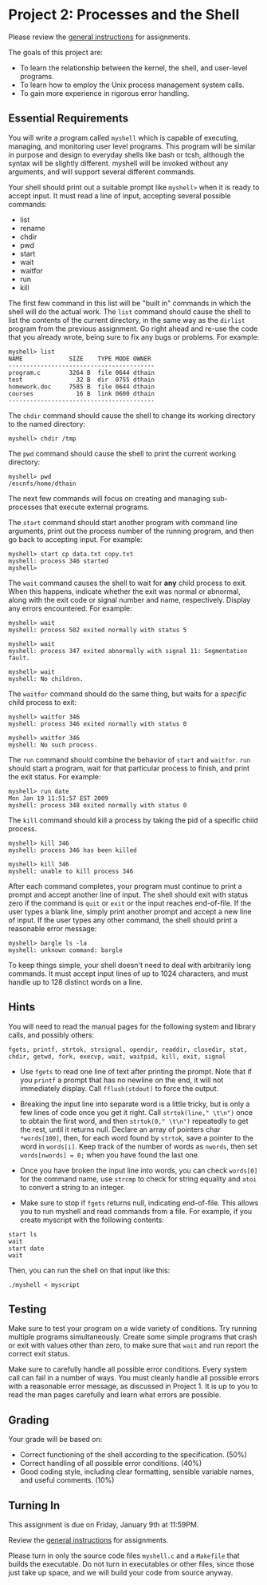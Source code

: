 # Project 2: Processes and the Shell

Please review the [general instructions](general) for assignments.

The goals of this project are:
- To learn the relationship between the kernel, the shell, and user-level programs.
- To learn how to employ the Unix process management system calls.
- To gain more experience in rigorous error handling.

## Essential Requirements

You will write a program called `myshell` which is capable of executing, managing, and monitoring user level programs. This program will be similar in purpose and design to everyday shells like bash or tcsh, although the syntax will be slightly different. myshell will be invoked without any arguments, and will support several different commands.

Your shell should print out a suitable prompt like `myshell>` when it is ready to accept input.
It must read a line of input, accepting several possible commands:

- list
- rename
- chdir 
- pwd
- start
- wait
- waitfor
- run
- kill

The first few command in this list will be "built in" commands in which the shell will do the actual work.  The `list` command should cause the shell to list the contents of the current directory, in the same way as the `dirlist` program from the previous assignment.  Go right ahead and re-use the code that you already wrote, being sure to fix any bugs or problems.  For example:

```
myshell> list
NAME             SIZE    TYPE MODE OWNER
-----------------------------------------
program.c        3264 B  file 0644 dthain
test               32 B  dir  0755 dthain
homework.doc     7585 B  file 0644 dthain
courses            16 B  link 0600 dthain
-----------------------------------------
```

The `chdir` command should cause the shell to change its working directory to the named directory:

```
myshell> chdir /tmp
```

The `pwd` command should cause the shell to print the current working directory:

```
myshell> pwd
/escnfs/home/dthain
```

The next few commands will focus on creating and managing sub-processes that execute external programs.

The `start` command should start another program with command line arguments, print out the process number of the running program, and then go back to accepting input.  For example:

```
myshell> start cp data.txt copy.txt
myshell: process 346 started
myshell> 
```

The `wait` command causes the shell to wait for **any** child process to exit. When this happens, indicate whether the exit was normal or abnormal, along with the exit code or signal number and name, respectively. Display any errors encountered. For example:

```
myshell> wait
myshell: process 502 exited normally with status 5

myshell> wait
myshell: process 347 exited abnormally with signal 11: Segmentation fault.

myshell> wait
myshell: No children.
```

The `waitfor` command should do the same thing, but waits for a *specific* child process to exit:

```
myshell> waitfor 346
myshell: process 346 exited normally with status 0

myshell> waitfor 346
myshell: No such process.
```

The `run` command should combine the behavior of `start` and `waitfor`. `run` should start a program, wait for that particular process to finish, and print the exit status. For example:

```
myshell> run date
Mon Jan 19 11:51:57 EST 2009
myshell: process 348 exited normally with status 0
```

The `kill` command should kill a process by taking the pid of a specific child process. 

```
myshell> kill 346
myshell: process 346 has been killed

myshell> kill 346
myshell: unable to kill process 346
```


After each command completes, your program must continue to print a prompt and accept another line of input. The shell should exit with status zero if the command is `quit` or `exit` or the input reaches end-of-file. If the user types a blank line, simply print another prompt and accept a new line of input. If the user types any other command, the shell should print a reasonable error message:

```
myshell> bargle ls -la
myshell: unknown command: bargle
```

To keep things simple, your shell doesn't need to deal with arbitrarily long commands. It must accept input lines of up to 1024 characters, and must handle up to 128 distinct words on a line.

## Hints

You will need to read the manual pages for the following system and library calls, and possibly others:

```
fgets, printf, strtok, strsignal, opendir, readdir, closedir, stat, chdir, getwd, fork, execvp, wait, waitpid, kill, exit, signal
```

- Use `fgets` to read one line of text after printing the prompt. Note that if you `printf` a prompt that has no newline on the end, it will not immediately display. Call `fflush(stdout)` to force the output.

- Breaking the input line into separate word is a little tricky, but is only a few lines of code once you get it right. Call `strtok(line," \t\n")` once to obtain the first word, and then `strtok(0," \t\n")` repeatedly to get the rest, until it returns null. Declare an array of pointers char `*words[100]`, then, for each word found by `strtok`, save a pointer to the word in `words[i]`. Keep track of the number of words as `nwords`, then set `words[nwords] = 0;` when you have found the last one.

- Once you have broken the input line into words, you can check `words[0]` for the command name, use `strcmp` to check for string equality and `atoi` to convert a string to an integer.

- Make sure to stop if `fgets` returns null, indicating end-of-file. This allows you to run myshell and read commands from a file. For example, if you create myscript with the following contents:

```
start ls
wait
start date
wait
```

Then, you can run the shell on that input like this:

```
./myshell < myscript
```

## Testing

Make sure to test your program on a wide variety of conditions. Try running multiple programs simultaneously. Create some simple programs that crash or exit with values other than zero, to make sure that `wait` and run report the correct exit status.

Make sure to carefully handle all possible error conditions. Every system call can fail in a number of ways. You must cleanly handle all possible errors with a reasonable error message, as discussed in Project 1. It is up to you to read the man pages carefully and learn what errors are possible.

## Grading

Your grade will be based on:

- Correct functioning of the shell according to the specification. (50%)
- Correct handling of all possible error conditions. (40%)
- Good coding style, including clear formatting, sensible variable names, and useful comments. (10%)

## Turning In

This assignment is due on Friday, January 9th at 11:59PM.

Review the [general instructions](general) for assignments.

Please turn in only the source code files `myshell.c` and a `Makefile` that builds the executable. Do not turn in executables or other files, since those just take up space, and we will build your code from source anyway.
